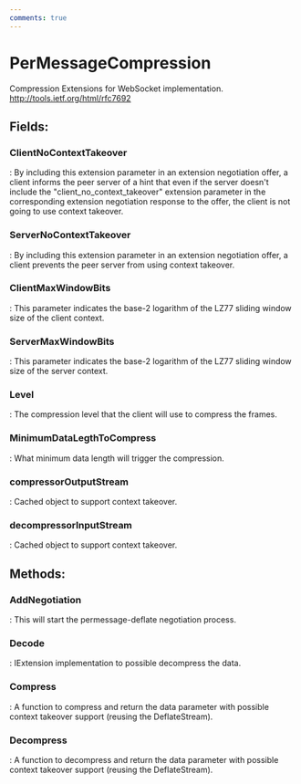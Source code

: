```yaml
---
comments: true
---
```

# PerMessageCompression

Compression Extensions for WebSocket implementation. http://tools.ietf.org/html/rfc7692 

## **Fields**:
### **ClientNoContextTakeover**
: By including this extension parameter in an extension negotiation offer, a client informs the peer server of a hint that even if the server doesn't include the "client_no_context_takeover" extension parameter in the corresponding extension negotiation response to the offer, the client is not going to use context takeover. 
### **ServerNoContextTakeover**
: By including this extension parameter in an extension negotiation offer, a client prevents the peer server from using context takeover. 
### **ClientMaxWindowBits**
: This parameter indicates the base-2 logarithm of the LZ77 sliding window size of the client context. 
### **ServerMaxWindowBits**
: This parameter indicates the base-2 logarithm of the LZ77 sliding window size of the server context. 
### **Level**
: The compression level that the client will use to compress the frames. 
### **MinimumDataLegthToCompress**
: What minimum data length will trigger the compression. 
### **compressorOutputStream**
: Cached object to support context takeover. 
### **decompressorInputStream**
: Cached object to support context takeover. 
## **Methods**:

### **AddNegotiation**
: This will start the permessage-deflate negotiation process. 

### **Decode**
: IExtension implementation to possible decompress the data. 

### **Compress**
: A function to compress and return the data parameter with possible context takeover support (reusing the DeflateStream). 

### **Decompress**
: A function to decompress and return the data parameter with possible context takeover support (reusing the DeflateStream). 